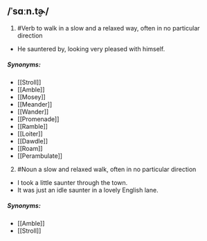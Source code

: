 ## /ˈsɑːn.t̬ɚ/  
1. #Verb 
to walk in a slow and a relaxed way, often in no particular direction

- He sauntered by, looking very pleased with himself.

##### Synonyms:
- [[Stroll]]
- [[Amble]]
- [[Mosey]]
- [[Meander]]
- [[Wander]]
- [[Promenade]]
- [[Ramble]]
- [[Loiter]]
- [[Dawdle]]
- [[Roam]]
- [[Perambulate]]

2. #Noun 
a slow and relaxed walk, often in no particular direction

- I took a little saunter through the town.
- It was just an idle saunter in a lovely English lane.

##### Synonyms:
- [[Amble]]
- [[Stroll]]